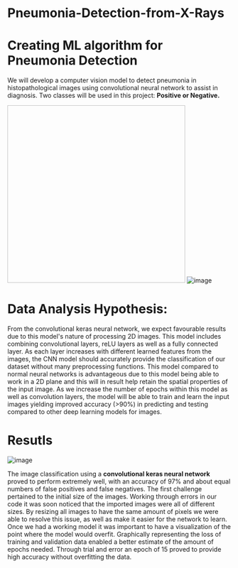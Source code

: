 # Pneumonia-Detection-from-X-Rays

# Creating ML algorithm for Pneumonia Detection 

We will develop a computer vision model to detect pneumonia in histopathological images using convolutional neural network to assist in diagnosis. Two classes will be used in this project: **Positive or Negative.**

<img scr="https://github.com/nnttluna/pneumonia_diagnosis-image_classification/assets/103468427/570efd3f-ecb1-4065-9b44-828c373d9ee4" width="400" height="400"> ![image](https://github.com/nnttluna/pneumonia_diagnosis-image_classification/assets/103468427/9cf30c6a-beb9-4290-a3ec-32ce6675d011)



# Data Analysis Hypothesis: 

From the convolutional keras neural network, we expect favourable results due to
this model's nature of processing 2D images. This model includes combining convolutional
layers, reLU layers as well as a fully connected layer. As each layer increases with different
learned features from the images, the CNN model should accurately provide the classification of our
dataset without many preprocessing functions. This model compared to normal neural networks
is advantageous due to this model being able to work in a 2D plane and this will in result help
retain the spatial properties of the input image. As we increase the number of epochs within this
model as well as convolution layers, the model will be able to train and learn the input images
yielding improved accuracy (>90%) in predicting and testing compared to other deep learning
models for images.

# Resutls
![image](https://github.com/nnttluna/pneumonia_diagnosis-image_classification/assets/103468427/1d82089d-aae8-467d-908f-06388944f32f)


The image classification using a **convolutional keras neural
network** proved to perform extremely well, with an accuracy of 97% and about equal numbers of
false positives and false negatives. The first challenge pertained to the initial size of the images.
Working through errors in our code it was soon noticed that the imported images were all of
different sizes. By resizing all images to have the same amount of pixels we were able to
resolve this issue, as well as make it easier for the network to learn. Once we had a working
model it was important to have a visualization of the point where the model would overfit.
Graphically representing the loss of training and validation data enabled a better estimate of the
amount of epochs needed. Through trial and error an epoch of 15 proved to provide high
accuracy without overfitting the data.
